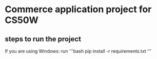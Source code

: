 # Commerce application project for CS50W

## steps to run the project
If you are using Windows:
run 
'''bash 
pip install -r requirements.txt
'''